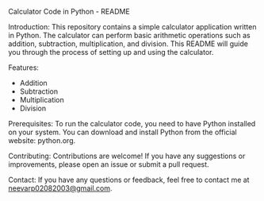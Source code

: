 Calculator Code in Python - README


Introduction:
This repository contains a simple calculator application written in Python. The calculator can perform basic arithmetic operations such as addition, subtraction, multiplication, and division. This README will guide you through the process of setting up and using the calculator.

Features:
* Addition
* Subtraction
* Multiplication
* Division
  
Prerequisites:
To run the calculator code, you need to have Python installed on your system. You can download and install Python from the official website: python.org.

Contributing:
Contributions are welcome! If you have any suggestions or improvements, please open an issue or submit a pull request.

Contact:
If you have any questions or feedback, feel free to contact me at neevarp02082003@gmail.com.
